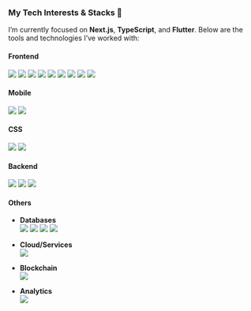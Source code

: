### My Tech Interests & Stacks 🚀

I’m currently focused on **Next.js**, **TypeScript**, and **Flutter**. Below are the tools and technologies I’ve worked with:

#### Frontend
<img src="https://img.shields.io/badge/React-61DAFB?style=for-the-badge&logo=React&logoColor=black"/> <img src="https://img.shields.io/badge/Next.js-000000?style=for-the-badge&logo=Next.js&logoColor=white"/> <img src="https://img.shields.io/badge/TypeScript-3178C6?style=for-the-badge&logo=typescript&logoColor=white"/> <img src="https://img.shields.io/badge/Redux-764ABC?style=for-the-badge&logo=Redux&logoColor=black"/> <img src="https://img.shields.io/badge/Recoil-3578E5?style=for-the-badge&logo=recoil&logoColor=black"/> <img src="https://img.shields.io/badge/Zustand-543A2F?style=for-the-badge&logo=zustand&logoColor=white"/> <img src="https://img.shields.io/badge/Zod-3E67B1?style=for-the-badge&logo=zod&logoColor=white"/> <img src="https://img.shields.io/badge/React Hook Form-EC5990?style=for-the-badge&logo=react-hook-form&logoColor=white"/> <img src="https://img.shields.io/badge/React Query-FF4154?style=for-the-badge&logo=react-query&logoColor=white"/>

#### Mobile
<img src="https://img.shields.io/badge/Flutter-02569B?style=for-the-badge&logo=flutter&logoColor=white"/> <img src="https://img.shields.io/badge/React Native-61DAFB?style=for-the-badge&logo=react&logoColor=black"/>

#### CSS
<img src="https://img.shields.io/badge/Tailwind CSS-06B6D4?style=for-the-badge&logo=tailwind-css&logoColor=black"/> <img src="https://img.shields.io/badge/Styled Components-DB7093?style=for-the-badge&logo=styled-components&logoColor=black"/>

#### Backend
<img src="https://img.shields.io/badge/Node.js-339933?style=for-the-badge&logo=Node.js&logoColor=black"/> <img src="https://img.shields.io/badge/Spring-6DB33F?style=for-the-badge&logo=spring&logoColor=black"/> <img src="https://img.shields.io/badge/Spring Boot-6DB33F?style=for-the-badge&logo=spring-boot&logoColor=black"/>

#### Others
- **Databases**  
  <img src="https://img.shields.io/badge/PostgreSQL-4169E1?style=for-the-badge&logo=postgresql&logoColor=white"/> <img src="https://img.shields.io/badge/MySQL-4479A1?style=for-the-badge&logo=MySQL&logoColor=white"/> <img src="https://img.shields.io/badge/Oracle-F80000?style=for-the-badge&logo=oracle&logoColor=black"/> <img src="https://img.shields.io/badge/MongoDB-47A248?style=for-the-badge&logo=MongoDB&logoColor=black"/>

- **Cloud/Services**  
  <img src="https://img.shields.io/badge/Firebase-FFCA28?style=for-the-badge&logo=firebase&logoColor=black"/>

- **Blockchain**  
  <img src="https://img.shields.io/badge/Solidity-363636?style=for-the-badge&logo=solidity&logoColor=white"/>

- **Analytics**  
  <img src="https://img.shields.io/badge/Qlik Sense-2CA01C?style=for-the-badge&logo=qlik&logoColor=black"/>
